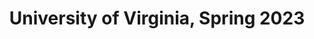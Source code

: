---
layout: photo_set
title: University of Virginia, Spring 2023
permalink: /uva-2023-spring/
description: "University of Virginia, July 2023"

photos:
    set: uva-2023-spring
    size: 7
---
